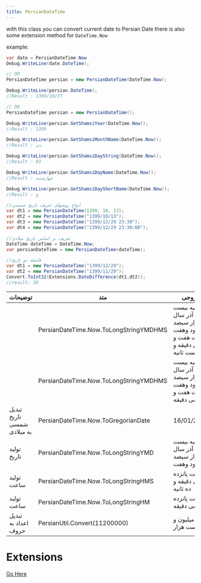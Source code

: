 ```yaml
---
title: PersianDateTime
---
```

with this class you can convert current date to Persian Date there is also some extension method for `DateTime.Now`

example:

``` CS
var date = PersianDateTime.Now
Debug.WriteLine(date.DateTime);

// OR
PersianDateTime persian = new PersianDateTime(DateTime.Now);

Debug.WriteLine(persian.DateTime);
//Result : 1399/10/27

// OR
PersianDateTime persian = new PersianDateTime();

Debug.WriteLine(persian.GetShamsiYear(DateTime.Now));
//Result : 1399

Debug.WriteLine(persian.GetShamsiMonthName(DateTime.Now));
//Result : دی

Debug.WriteLine(persian.GetShamsiDayString(DateTime.Now));
//Result : 03

Debug.WriteLine(persian.GetShamsiDayName(DateTime.Now));
//Result : چهارشنبه

Debug.WriteLine(persian.GetShamsiDayShortName(DateTime.Now));
//Result : چ

//انواع روشهای تعریف تاریخ شمسی	
var dt1 = new PersianDateTime(1399, 10, 13);
var dt2 = new PersianDateTime("1399/10/13");	
var dt3 = new PersianDateTime("1399/12/29 23:30");
var dt4 = new PersianDateTime("1399/12/29 23:30:00");

//تعریف بر اساس تاریخ میلادی	
DateTime dateTime = DateTime.Now;
var persianDateTime = new PersianDateTime(dateTime);

//فاصله دو تاریخ	
var dt1 = new PersianDateTime("1399/12/29");
var dt2 = new PersianDateTime("1399/11/29");
Convert.ToInt32(Extensions.DateDifference(dt1,dt2));
//result: 30
```

|توضیحات|متد|خروجی|
|-|-|-|
||PersianDateTime.Now.ToLongStringYMDHMS|شنبه بیست آذر سال یکهزار سیصد و نود وهفت ساعت هفت و سی دقیقه و بیست ثانیه|
||PersianDateTime.Now.ToLongStringYMDHMS|شنبه بیست آذر سال یکهزار سیصد و نود وهفت ساعت هفت و سی دقیقه|
|تبدیل تاریخ شمسی به میلادی|PersianDateTime.Now.ToGregorianDate|16/01/2021|
|تولید تاریخ|PersianDateTime.Now.ToLongStringYMD|شنبه بیست آذر سال یکهزار سیصد و نود وهفت|
|تولید ساعت|PersianDateTime.Now.ToLongStringHMS|ساعت پانزده و سی دقیقه و ده ثانیه|
|تولید ساعت|PersianDateTime.Now.ToLongStringHM|ساعت پانزده و سی دقیقه|
|تبدیل اعداد به حروف|PersianUtil.Convert(11200000)|یازده میلیون و دویست هزار |

# Extensions

[Go Here](https://ghost1372.github.io/DevWinUI/extensions/persianDateTimeExtension/#DateTime)

